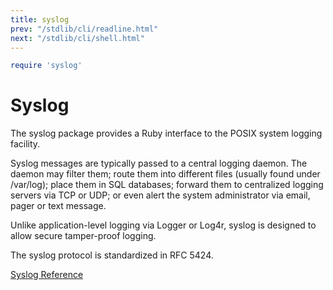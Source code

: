 ```yaml
---
title: syslog
prev: "/stdlib/cli/readline.html"
next: "/stdlib/cli/shell.html"
---
```



```ruby
require 'syslog'
```

# Syslog

The syslog package provides a Ruby interface to the POSIX system logging
facility.

Syslog messages are typically passed to a central logging daemon. The
daemon may filter them; route them into different files (usually found
under /var/log); place them in SQL databases; forward them to
centralized logging servers via TCP or UDP; or even alert the system
administrator via email, pager or text message.

Unlike application-level logging via Logger or Log4r, syslog is designed
to allow secure tamper-proof logging.

The syslog protocol is standardized in RFC 5424.

<a
href='https://ruby-doc.org/stdlib-2.5.0/libdoc/syslog/rdoc/Syslog.html'
class='ruby-doc remote' target='_blank'>Syslog Reference</a>

